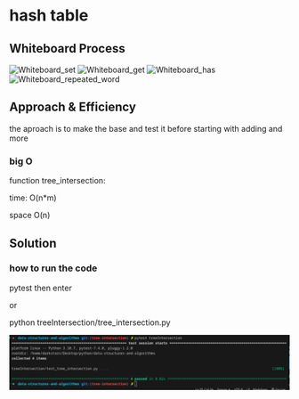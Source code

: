 # hash table

## Whiteboard Process

![Whiteboard_set](./images/set.jpg)
![Whiteboard_get](./images/get.jpg)
![Whiteboard_has](./images/has.jpg)
![Whiteboard_repeated_word](./images/repeated_word.jpg)

## Approach & Efficiency
the aproach is to make the base and test it before starting with adding and more

### big O

function tree_intersection:

time: O(n*m)

space O(n)

## Solution

### how to run the code

pytest then enter

or

python treeIntersection/tree_intersection.py

![example](./images/solution.png)